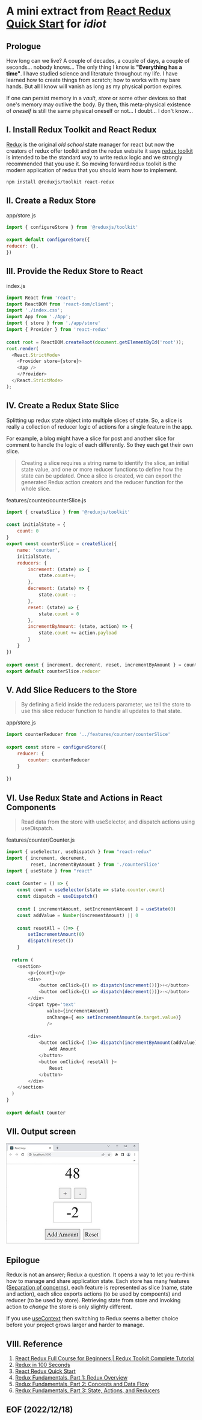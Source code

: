 
# A mini extract from [React Redux Quick Start](https://react-redux.js.org/tutorials/quick-start) for *idiot*


## Prologue 
How long can we live? A couple of decades, a couple of days, a couple of seconds... nobody knows... The only thing I know is **"Everything has a time"**. 
I have studied science and literature throughout my life. I have learned how to create things from scratch; how to works with my bare hands. But all I know will vanish as long as my physical portion expires. 

If one can persist memory in a *vault*, *store* or some other devices so that one's memory may outlive the body. By then, this meta-physical existence of *oneself* is still the same physical oneself or not... I doubt... I don't know... 


## I. Install Redux Toolkit and React Redux
[Redux](https://redux.js.org/) is the original *old school* state manager for react but now the creators of redux offer toolkit and on the redux website it says [redux toolkit](https://redux-toolkit.js.org/) is intended to be the standard way to write redux logic and we strongly recommended that you use it. So moving forward redux toolkit is the modern application of redux that you should learn how to implement. 

```bash
npm install @reduxjs/toolkit react-redux
```


## II. Create a Redux Store
app/store.js
```javascript
import { configureStore } from '@reduxjs/toolkit'

export default configureStore({
reducer: {},
})
```


## III. Provide the Redux Store to React
index.js
```javascript
import React from 'react';
import ReactDOM from 'react-dom/client';
import './index.css';
import App from './App';
import { store } from './app/store'
import { Provider } from 'react-redux'

const root = ReactDOM.createRoot(document.getElementById('root'));
root.render(
  <React.StrictMode>
    <Provider store={store}>
    <App />
    </Provider>  
  </React.StrictMode>
);
```


## IV. Create a Redux State Slice
Splitting up redux state object into multiple slices of state. So, a slice is really a collection of reducer logic of actions for a single feature in the app. 

For example, a blog might have a slice for post and another 
slice for comment to handle the logic of each differently. 
So they each get their own slice. 

> Creating a slice requires a string name to identify the slice, an initial state value, and one or more reducer functions to define how the state can be updated. Once a slice is created, we can export the generated Redux action creators and the reducer function for the whole slice.

features/counter/counterSlice.js
```javascript
import { createSlice } from '@reduxjs/toolkit'

const initialState = {
    count: 0
}
export const counterSlice = createSlice({
    name: 'counter',
    initialState, 
    reducers: {
        increment: (state) => {
            state.count++; 
        },
        decrement: (state) => {
            state.count--; 
        },
        reset: (state) => {
            state.count = 0 
        },
        incrementByAmount: (state, action) => {
            state.count += action.payload
        }
    }
})

export const { increment, decrement, reset, incrementByAmount } = counterSlice.actions 
export default counterSlice.reducer
```


## V. Add Slice Reducers to the Store
> By defining a field inside the reducers parameter, we tell the store to use this slice reducer function to handle all updates to that state.

app/store.js
```javascript
import counterReducer from '../features/counter/counterSlice'

export const store = configureStore({
    reducer: {
        counter: counterReducer
    }

})
```


## VI. Use Redux State and Actions in React Components
> Read data from the store with useSelector, and dispatch actions using useDispatch. 

features/counter/Counter.js
```javascript
import { useSelector, useDispatch } from "react-redux"
import { increment, decrement, 
         reset, incrementByAmount } from './counterSlice'
import { useState } from "react"

const Counter = () => {
    const count = useSelector(state => state.counter.count)
    const dispatch = useDispatch()
    
    const [ incrementAmount, setIncrementAmount ] = useState(0)
    const addValue = Number(incrementAmount) || 0
    
    const resetAll = ()=> {
        setIncrementAmount(0)
        dispatch(reset())
    }

  return (
    <section>
        <p>{count}</p>
        <div>
            <button onClick={() => dispatch(increment())}>+</button>
            <button onClick={() => dispatch(decrement())}>-</button>
        </div>
        <input type='text' 
               value={incrementAmount} 
               onChange={ e=> setIncrementAmount(e.target.value)}
               />

        <div>
            <button onClick={ ()=> dispatch(incrementByAmount(addValue)) }>
                Add Amount
            </button>
            <button onClick={ resetAll }>
                Reset
            </button>
        </div>
    </section>
  )
}

export default Counter
```


## VII. Output screen 
![alt redux1](./img/redux1.jpg)

## Epilogue 
Redux is not an answer; Redux a question. It opens a way to let you re-think how to manage and share application state. Each store has many features ([Separation of concerns](https://en.wikipedia.org/wiki/Separation_of_concerns)), each feature is represented as slice (name, state and action), each slice exports actions (to be used by compoents) and reducer (to be used by store). Retrieving state from store and invoking action to *change* the store is only slightly different. 

If you use [useContext](https://blog.webdevsimplified.com/2020-06/use-context/) then switching to Redux seems a better choice before your project grows larger and harder to manage.  


## VIII. Reference 
1. [React Redux Full Course for Beginners | Redux Toolkit Complete Tutorial](https://youtu.be/NqzdVN2tyvQ)
2. [Redux in 100 Seconds](https://youtu.be/_shA5Xwe8_4)
3. [React Redux Quick Start](https://react-redux.js.org/tutorials/quick-start)
4. [Redux Fundamentals, Part 1: Redux Overview](https://redux.js.org/tutorials/fundamentals/part-1-overview)
5. [Redux Fundamentals, Part 2: Concepts and Data Flow](https://redux.js.org/tutorials/fundamentals/part-2-concepts-data-flow)
6. [Redux Fundamentals, Part 3: State, Actions, and Reducers](https://redux.js.org/tutorials/fundamentals/part-3-state-actions-reducers)



## EOF (2022/12/18)